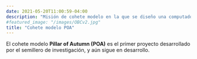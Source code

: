 ```yaml
---
date: 2021-05-20T11:00:59-04:00
description: "Misión de cohete modelo en la que se diseño una computadora de vuelo que registra su trayectoria"
#featured_image: "/images/OBCv2.jpg"
title: "Cohete modelo POA"
---
```


El cohete modelo **Pillar of Autumn (POA)** es el primer proyecto desarrollado por el semillero de investigación, y aún sigue en desarrollo.